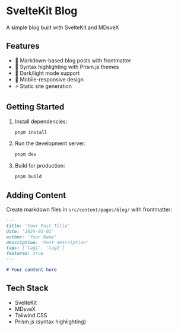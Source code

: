 # SvelteKit Blog

A simple blog built with SvelteKit and MDsveX

## Features

- 📝 Markdown-based blog posts with frontmatter
- 🎨 Syntax highlighting with Prism.js themes
- 🌙 Dark/light mode support
- 📱 Mobile-responsive design
- ⚡ Static site generation

## Getting Started

1. Install dependencies:

   ```bash
   pnpm install
   ```

2. Run the development server:

   ```bash
   pnpm dev
   ```

3. Build for production:
   ```bash
   pnpm build
   ```

## Adding Content

Create markdown files in `src/content/pages/blog/` with frontmatter:

```markdown
---
title: 'Your Post Title'
date: '2024-01-01'
author: 'Your Name'
description: 'Post description'
tags: ['tag1', 'tag2']
featured: true
---

# Your content here
```

## Tech Stack

- SvelteKit
- MDsveX
- Tailwind CSS
- Prism.js (syntax highlighting)
